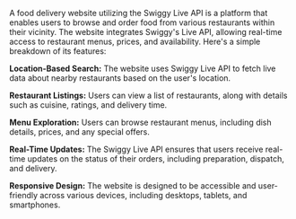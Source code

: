 
A food delivery website utilizing the Swiggy Live API is a platform that enables users to browse and order food from various restaurants within their vicinity. The website integrates Swiggy's Live API, allowing real-time access to restaurant menus, prices, and availability. Here's a simple breakdown of its features:

**Location-Based Search:**
The website uses Swiggy Live API to fetch live data about nearby restaurants based on the user's location.

**Restaurant Listings:**
Users can view a list of restaurants, along with details such as cuisine, ratings, and delivery time.

**Menu Exploration:**
Users can browse restaurant menus, including dish details, prices, and any special offers.

**Real-Time Updates:**
The Swiggy Live API ensures that users receive real-time updates on the status of their orders, including preparation, dispatch, and delivery.

**Responsive Design:**
The website is designed to be accessible and user-friendly across various devices, including desktops, tablets, and smartphones.



